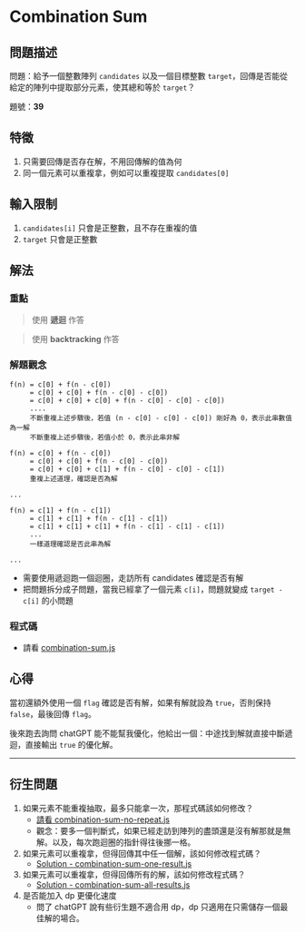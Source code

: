 # Combination Sum

## 問題描述

問題：給予一個整數陣列 `candidates` 以及一個目標整數 `target`，回傳是否能從給定的陣列中提取部分元素，使其總和等於 `target`？

題號：**39**

## 特徵

1. 只需要回傳是否存在解，不用回傳解的值為何
2. 同一個元素可以重複拿，例如可以重複提取 `candidates[0]`

## 輸入限制

1. `candidates[i]` 只會是正整數，且不存在重複的值
2. `target` 只會是正整數

## 解法

### 重點

> 使用 **遞迴** 作答

> 使用 **backtracking** 作答

### 解題觀念

```
f(n) = c[0] + f(n - c[0])
     = c[0] + c[0] + f(n - c[0] - c[0])
     = c[0] + c[0] + c[0] + f(n - c[0] - c[0] - c[0])
     ....
     不斷重複上述步驟後，若值 (n - c[0] - c[0] - c[0]) 剛好為 0，表示此串數值為一解
     不斷重複上述步驟後，若值小於 0，表示此串非解

f(n) = c[0] + f(n - c[0])
     = c[0] + c[0] + f(n - c[0] - c[0])
     = c[0] + c[0] + c[1] + f(n - c[0] - c[0] - c[1])
     重複上述道理，確認是否為解

...

f(n) = c[1] + f(n - c[1])
     = c[1] + c[1] + f(n - c[1] - c[1])
     = c[1] + c[1] + c[1] + f(n - c[1] - c[1] - c[1])
     ...
     一樣道理確認是否此串為解

...
```

- 需要使用遞迴跑一個迴圈，走訪所有 candidates 確認是否有解
- 把問題拆分成子問題，當我已經拿了一個元素 `c[i]`，問題就變成 `target - c[i]` 的小問題

### 程式碼

- 請看 [combination-sum.js](../codes/combination-sum.js)

## 心得

當初還額外使用一個 `flag` 確認是否有解，如果有解就設為 `true`，否則保持 `false`，最後回傳 `flag`。

後來跑去詢問 chatGPT 能不能幫我優化，他給出一個：中途找到解就直接中斷遞迴，直接輸出 `true` 的優化解。

---

## 衍生問題

1. 如果元素不能重複抽取，最多只能拿一次，那程式碼該如何修改？
   - [請看 combination-sum-no-repeat.js](../codes/combination-sum-no-repeat.js)
   - 觀念：要多一個判斷式，如果已經走訪到陣列的盡頭還是沒有解那就是無解。以及，每次跑迴圈的指針得往後挪一格。
2. 如果元素可以重複拿，但得回傳其中任一個解，該如何修改程式碼？
   - [Solution - combination-sum-one-result.js](../codes/combination-sum-one-result.js)
3. 如果元素可以重複拿，但得回傳所有的解，該如何修改程式碼？
   - [Solution - combination-sum-all-results.js](../codes/combination-sum-all-results.js)
4. 是否能加入 dp 更優化速度
   - 問了 chatGPT 說有些衍生題不適合用 dp，dp 只適用在只需儲存一個最佳解的場合。
